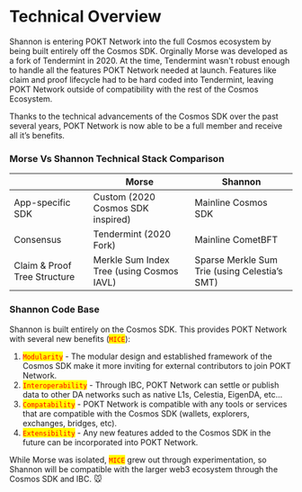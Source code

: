 # Technical Overview

Shannon is entering POKT Network into the full Cosmos ecosystem by being built entirely off the Cosmos SDK. Orginally Morse was developed as a fork of Tendermint in 2020. At the time, Tendermint wasn't robust enough to handle all the features POKT Network needed at launch. Features like claim and proof lifecycle had to be hard coded into Tendermint, leaving POKT Network outside of compatibility with the rest of the Cosmos Ecosystem.

Thanks to the technical advancements of the Cosmos SDK over the past several years, POKT Network is now able to be a full member and receive all it’s benefits.

### Morse Vs Shannon Technical Stack Comparison

|                              | Morse                                     | Shannon                                       |
| ---------------------------- | ----------------------------------------- | --------------------------------------------- |
| App-specific SDK             | Custom (2020 Cosmos SDK inspired)         | Mainline Cosmos SDK                           |
| Consensus                    | Tendermint (2020 Fork)                    | Mainline CometBFT                             |
| Claim & Proof Tree Structure | Merkle Sum Index Tree (using Cosmos IAVL) | Sparse Merkle Sum Trie (using Celestia’s SMT) |

### Shannon Code Base

Shannon is built entirely on the Cosmos SDK. This provides POKT Network with several new benefits (<mark style="color:red;">`MICE`</mark>):

1. <mark style="color:red;">`Modularity`</mark> - The modular design and established framework of the Cosmos SDK make it more inviting for external contributors to join POKT Network.
2. <mark style="color:red;">`Interoperability`</mark> - Through IBC, POKT Network can settle or publish data to other DA networks such as native L1s, Celestia, EigenDA, etc…
3. <mark style="color:red;">`Compatability`</mark> - POKT Network is compatible with any tools or services that are compatible with the Cosmos SDK (wallets, explorers, exchanges, bridges, etc).
4. <mark style="color:red;">`Extensibility`</mark> - Any new features added to the Cosmos SDK in the future can be incorporated into POKT Network.

While Morse was isolated, <mark style="color:red;">`MICE`</mark> grew out through experimentation, so Shannon will be compatible with the larger web3 ecosystem through the Cosmos SDK and IBC. 🐭


